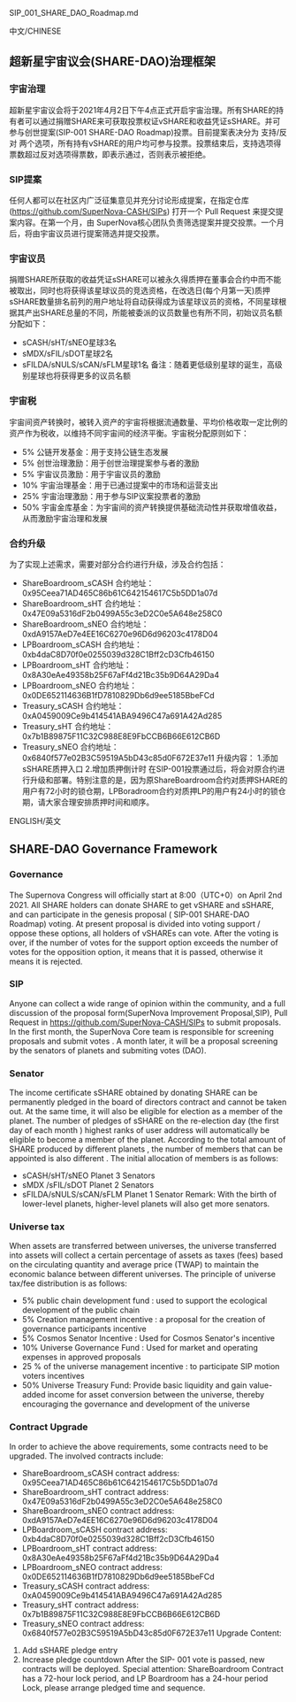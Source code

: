 SIP_001_SHARE_DAO_Roadmap.md

中文/CHINESE

## 超新星宇宙议会(SHARE-DAO)治理框架


### 宇宙治理
超新星宇宙议会将于2021年4月2日下午4点正式开启宇宙治理。所有SHARE的持有者可以通过捐赠SHARE来可获取投票权证vSHARE和收益凭证sSHARE。并可参与创世提案(SIP-001 SHARE-DAO Roadmap)投票。目前提案表决分为 支持/反对 两个选项，所有持有vSHARE的用户均可参与投票。投票结束后，支持选项得票数超过反对选项得票数，即表示通过，否则表示被拒绝。

### SIP提案
任何人都可以在社区内广泛征集意见并充分讨论形成提案，在指定仓库 (https://github.com/SuperNova-CASH/SIPs) 打开一个 Pull Request 来提交提案内容。在第一个月，由 SuperNova核心团队负责筛选提案并提交投票。一个月后，将由宇宙议员进行提案筛选并提交投票。
### 宇宙议员
捐赠SHARE所获取的收益凭证sSHARE可以被永久得质押在董事会合约中而不能被取出，同时也将获得该星球议员的竞选资格，在改选日(每个月第一天)质押sSHARE数量排名前列的用户地址将自动获得成为该星球议员的资格，不同星球根据其产出SHARE总量的不同，所能被委派的议员数量也有所不同，初始议员名额分配如下：
- sCASH/sHT/sNEO星球3名
- sMDX/sFIL/sDOT星球2名
- sFILDA/sNULS/sCAN/sFLM星球1名
备注：随着更低级别星球的诞生，高级别星球也将获得更多的议员名额
### 宇宙税
宇宙间资产转换时，被转入资产的宇宙将根据流通数量、平均价格收取一定比例的资产作为税收，以维持不同宇宙间的经济平衡。宇宙税分配原则如下：
- 5% 公链开发基金：用于支持公链生态发展
- 5% 创世治理激励：用于创世治理提案参与者的激励
- 5% 宇宙议员激励：用于宇宙议员的激励
- 10% 宇宙治理基金：用于已通过提案中的市场和运营支出
- 25% 宇宙治理激励：用于参与SIP议案投票者的激励
- 50% 宇宙金库基金：为宇宙间的资产转换提供基础流动性并获取增值收益，从而激励宇宙治理和发展 

### 合约升级
为了实现上述需求，需要对部分合约进行升级，涉及合约包括：
- ShareBoardroom_sCASH 合约地址：0x95Ceea71AD465C86b61C642154617C5b5DD1a07d
- ShareBoardroom_sHT 合约地址：0x47E09a5316dF2b0499A55c3eD2C0e5A648e258C0
- ShareBoardroom_sNEO 合约地址：0xdA9157AeD7e4EE16C6270e96D6d96203c4178D04
- LPBoardroom_sCASH 合约地址：0xb4daC8D70f0e0255039d328C1Bff2cD3Cfb46150
- LPBoardroom_sHT 合约地址：0x8A30eAe49358b25F67aFf4d21Bc35b9D64A29Da4
- LPBoardroom_sNEO 合约地址：0x0DE652114636B1fD7810829Db6d9ee5185BbeFCd
- Treasury_sCASH 合约地址：0xA0459009Ce9b414541ABA9496C47a691A42Ad285
- Treasury_sHT 合约地址：0x7b1B89875F11C32C988E8E9FbCCB6B66E612CB6D
- Treasury_sNEO 合约地址：0x6840f577e02B3C59519A5bD43c85d0F672E37e11
升级内容：
1.添加sSHARE质押入口
2.增加质押倒计时
在SIP-001投票通过后，将会对原合约进行升级和部署。特别注意的是，因为原ShareBoardroom合约对质押SHARE的用户有72小时的锁仓期，LPBoradroom合约对质押LP的用户有24小时的锁仓期，请大家合理安排质押时间和顺序。








ENGLISH/英文

## SHARE-DAO Governance Framework


### Governance
The Supernova Congress will officially start at 8:00（UTC+0）on April 2nd 2021. All SHARE holders can donate SHARE to get vSHARE and sSHARE, and can participate in the genesis proposal ( SIP-001 SHARE-DAO Roadmap) voting. At present proposal is divided into voting support / oppose these options, all holders of vSHAREs can vote. After the voting is over, if the number of votes for the support option exceeds the number of votes for the opposition option, it means that it is passed, otherwise it means it is rejected.
 
### SIP
Anyone can collect a wide range of opinion within the community, and a full discussion of the proposal form(SuperNova Improvement Proposal,SIP), Pull Request in https://github.com/SuperNova-CASH/SIPs to submit proposals. In the first month, the SuperNova Core team is responsible for screening proposals and submit votes . A month later, it will be a proposal screening by the senators of planets and submiting votes (DAO).
 
### Senator
The income certificate sSHARE obtained by donating SHARE can be permanently pledged in the board of directors contract and cannot be taken out. At the same time, it will also be eligible for election as a member of the planet. The number of pledges of sSHARE on the re-election day (the first day of each month ) highest ranks of user address will automatically be eligible to become a member of the planet. According to the total amount of SHARE produced by different planets , the number of members that can be appointed is also different . The initial allocation of members is as follows:
- sCASH/sHT/sNEO Planet 3 Senators 
- sMDX /sFIL/sDOT Planet 2 Senators
- sFILDA/sNULS/sCAN/sFLM Planet 1 Senator
Remark: With the birth of lower-level planets, higher-level planets will also get more senators.
### Universe tax
When assets are transferred between universes, the universe transferred into assets will collect a certain percentage of assets as taxes (fees) based on the circulating quantity and average price (TWAP) to maintain the economic balance between different universes. 
The principle of universe tax/fee distribution is as follows:
- 5% public chain development fund : used to support the ecological development of the public chain
- 5% Creation management incentive : a proposal for the creation of governance participants incentive
- 5% Cosmos Senator Incentive : Used for Cosmos Senator's incentive
- 10% Universe Governance Fund : Used for market and operating expenses in approved proposals
- 25 % of the universe management incentive : to participate SIP motion voters incentives
- 50% Universe Treasury Fund: Provide basic liquidity and gain value-added income for asset conversion between the universe, thereby encouraging the governance and development of the universe
 
### Contract Upgrade
In order to achieve the above requirements, some contracts need to be upgraded. The involved contracts include:
- ShareBoardroom_sCASH contract address: 0x95Ceea71AD465C86b61C642154617C5b5DD1a07d
- ShareBoardroom_sHT contract address: 0x47E09a5316dF2b0499A55c3eD2C0e5A648e258C0
- ShareBoardroom_sNEO contract address: 0xdA9157AeD7e4EE16C6270e96D6d96203c4178D04
- LPBoardroom_sCASH contract address: 0xb4daC8D70f0e0255039d328C1Bff2cD3Cfb46150
- LPBoardroom_sHT contract address: 0x8A30eAe49358b25F67aFf4d21Bc35b9D64A29Da4
- LPBoardroom_sNEO contract address: 0x0DE652114636B1fD7810829Db6d9ee5185BbeFCd
- Treasury_sCASH contract address: 0xA0459009Ce9b414541ABA9496C47a691A42Ad285
- Treasury_sHT contract address: 0x7b1B89875F11C32C988E8E9FbCCB6B66E612CB6D
- Treasury_sNEO contract address: 0x6840f577e02B3C59519A5bD43c85d0F672E37e11
Upgrade Content:
1.	Add sSHARE pledge entry
2.	Increase pledge countdown
After the SIP- 001 vote is passed, new contracts will be deployed. Special attention: ShareBoardroom Contract has a 72-hour lock period, and LP Boardroom has a 24-hour period Lock, please arrange pledged time and sequence. 
